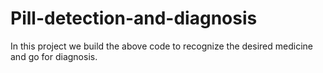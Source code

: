# Pill-detection-and-diagnosis
In this project we build the above code to recognize the desired medicine and go for diagnosis.
